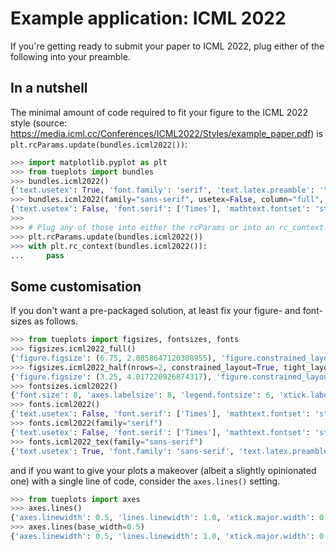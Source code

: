 # Example application: ICML 2022

If you're getting ready to submit your paper to ICML 2022, plug either of the following into your preamble.

## In a nutshell
The minimal amount of code required to fit your figure to the ICML 2022 style (source: https://media.icml.cc/Conferences/ICML2022/Styles/example_paper.pdf)
is `plt.rcParams.update(bundles.icml2022())`:
```python
>>> import matplotlib.pyplot as plt
>>> from tueplots import bundles
>>> bundles.icml2022()
{'text.usetex': True, 'font.family': 'serif', 'text.latex.preamble': '\\usepackage{times} ', 'figure.figsize': (3.25, 2.0086104634371584), 'figure.constrained_layout.use': True, 'figure.autolayout': False, 'font.size': 8, 'axes.labelsize': 8, 'legend.fontsize': 6, 'xtick.labelsize': 6, 'ytick.labelsize': 6, 'axes.titlesize': 8}
>>> bundles.icml2022(family="sans-serif", usetex=False, column="full", nrows=2)
{'text.usetex': False, 'font.serif': ['Times'], 'mathtext.fontset': 'stix', 'mathtext.rm': 'Times', 'mathtext.it': 'Times:italic', 'mathtext.bf': 'Times:bold', 'font.family': 'sans-serif', 'figure.figsize': (6.75, 8.343458848123582), 'figure.constrained_layout.use': True, 'figure.autolayout': False, 'font.size': 8, 'axes.labelsize': 8, 'legend.fontsize': 6, 'xtick.labelsize': 6, 'ytick.labelsize': 6, 'axes.titlesize': 8}
>>>
>>> # Plug any of those into either the rcParams or into an rc_context:
>>> plt.rcParams.update(bundles.icml2022())
>>> with plt.rc_context(bundles.icml2022()):
...     pass

```

## Some customisation

If you don't want a pre-packaged solution, at least fix your figure- and font-sizes as follows.

```python
>>> from tueplots import figsizes, fontsizes, fonts
>>> figsizes.icml2022_full()
{'figure.figsize': (6.75, 2.0858647120308955), 'figure.constrained_layout.use': True, 'figure.autolayout': False}
>>> figsizes.icml2022_half(nrows=2, constrained_layout=True, tight_layout=False)
{'figure.figsize': (3.25, 4.017220926874317), 'figure.constrained_layout.use': True, 'figure.autolayout': False}
>>> fontsizes.icml2022()
{'font.size': 8, 'axes.labelsize': 8, 'legend.fontsize': 6, 'xtick.labelsize': 6, 'ytick.labelsize': 6, 'axes.titlesize': 8}
>>> fonts.icml2022()
{'text.usetex': False, 'font.serif': ['Times'], 'mathtext.fontset': 'stix', 'mathtext.rm': 'Times', 'mathtext.it': 'Times:italic', 'mathtext.bf': 'Times:bold', 'font.family': 'serif'}
>>> fonts.icml2022(family="serif")
{'text.usetex': False, 'font.serif': ['Times'], 'mathtext.fontset': 'stix', 'mathtext.rm': 'Times', 'mathtext.it': 'Times:italic', 'mathtext.bf': 'Times:bold', 'font.family': 'serif'}
>>> fonts.icml2022_tex(family="sans-serif")
{'text.usetex': True, 'font.family': 'sans-serif', 'text.latex.preamble': '\\usepackage{times} \\renewcommand{\\familydefault}{\\sfdefault} \\usepackage{sansmath} \\sansmath'}

```

and if you want to give your plots a makeover (albeit a slightly opinionated one) with a single line of code,
consider the `axes.lines()` setting.

```python
>>> from tueplots import axes
>>> axes.lines()
{'axes.linewidth': 0.5, 'lines.linewidth': 1.0, 'xtick.major.width': 0.5, 'ytick.major.width': 0.5, 'xtick.minor.width': 0.25, 'ytick.minor.width': 0.25, 'xtick.major.size': 3.0, 'ytick.major.size': 3.0, 'xtick.minor.size': 2.0, 'ytick.minor.size': 2.0, 'grid.linewidth': 0.5, 'patch.linewidth': 0.5, 'legend.edgecolor': 'inherit', 'axes.axisbelow': True}
>>> axes.lines(base_width=0.5)
{'axes.linewidth': 0.5, 'lines.linewidth': 1.0, 'xtick.major.width': 0.5, 'ytick.major.width': 0.5, 'xtick.minor.width': 0.25, 'ytick.minor.width': 0.25, 'xtick.major.size': 3.0, 'ytick.major.size': 3.0, 'xtick.minor.size': 2.0, 'ytick.minor.size': 2.0, 'grid.linewidth': 0.5, 'patch.linewidth': 0.5, 'legend.edgecolor': 'inherit', 'axes.axisbelow': True}

```
